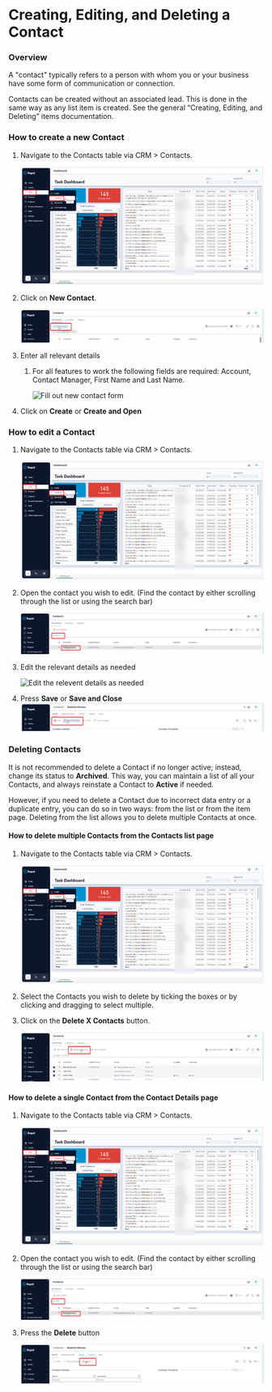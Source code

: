 # Creating, Editing, and Deleting a Contact

### Overview

A "contact" typically refers to a person with whom you or your business have some form of communication or connection.

Contacts can be created without an associated lead. This is done in the same way as any list item is created. See the general “Creating, Editing, and Deleting” items documentation.

### How to create a new Contact

1. Navigate to the Contacts table via CRM &gt; Contacts.  

    ![Navigate to Contacts](<Side bar navigate to Contacts.png>)

2. Click on **New Contact**.  

    ![Create new contact](<Create new contact.png>)

3. Enter all relevant details 

    1. For all features to work the following fields are required: Account, Contact Manager, First Name and Last Name.

        ![Fill out new contact form](<Screenshot 2024-03-12 at 2.13.21 pm.png>)

4. Click on **Create** or **Create and Open**

### How to edit a Contact

1. Navigate to the Contacts table via CRM &gt; Contacts.  

    ![Navigate to Contacts](<Side bar navigate to Contacts.png>)

2. Open the contact you wish to edit. (Find the contact by either scrolling through the list or using the search bar)  

    ![Open the contact you wish to edit](<Open the contact you wish to edit.png>)

3. Edit the relevant details as needed  

    ![Edit the relevent details as needed](<Screenshot 2024-03-13 at 9.03.52 am.png>)

4. Press **Save** or **Save and Close** ![Save or save and close](<Save or save and close.png>)

### Deleting Contacts

It is not recommended to delete a Contact if no longer active; instead, change its status to **Archived**. This way, you can maintain a list of all your Contacts, and always reinstate a Contact to **Active** if needed.

However, if you need to delete a Contact due to incorrect data entry or a duplicate entry, you can do so in two ways: from the list or from the item page. Deleting from the list allows you to delete multiple Contacts at once.

#### How to delete multiple Contacts from the Contacts list page

1. Navigate to the Contacts table via CRM &gt; Contacts.  

    ![Navigate to Contacts](<Side bar navigate to Contacts.png>)

2. Select the Contacts you wish to delete by ticking the boxes or by clicking and dragging to select multiple. 

3. Click on the **Delete X Contacts** button.  

    ![Multiple delete button](<Multiple delete button.png>)

#### How to delete a single Contact from the Contact Details page

1. Navigate to the Contacts table via CRM &gt; Contacts. 

    ![Navigate to Contacts](<Side bar navigate to Contacts.png>)

2. Open the contact you wish to edit. (Find the contact by either scrolling through the list or using the search bar)  

    ![Open the contact you wish to delete](<Open the contact you wish to edit.png>)

3. Press the **Delete** button  

    ![Delete button](<Delete button.png>)